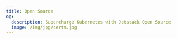 ```yaml
---
title: Open Source
og:
  description: Supercharge Kubernetes with Jetstack Open Source
  image: /img/jpg/certm.jpg
---
```

